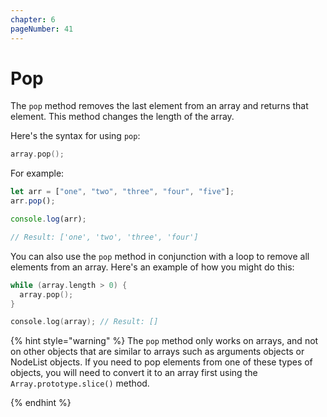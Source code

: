 ```yaml
---
chapter: 6
pageNumber: 41 
---
```

# Pop

The `pop` method removes the last element from an array and returns that element. This method changes the length of the array.

Here's the syntax for using `pop`:

```c
array.pop();
```

For example:

```javascript
let arr = ["one", "two", "three", "four", "five"]; 
arr.pop(); 

console.log(arr); 

// Result: ['one', 'two', 'three', 'four']
```

You can also use the `pop` method in conjunction with a loop to remove all elements from an array. Here's an example of how you might do this:

```c
while (array.length > 0) {
  array.pop();
}

console.log(array); // Result: []
```

{% hint style="warning" %}
The `pop` method only works on arrays, and not on other objects that are similar to arrays such as arguments objects or NodeList objects. If you need to pop elements from one of these types of objects, you will need to convert it to an array first using the `Array.prototype.slice()` method.

{% endhint %}
